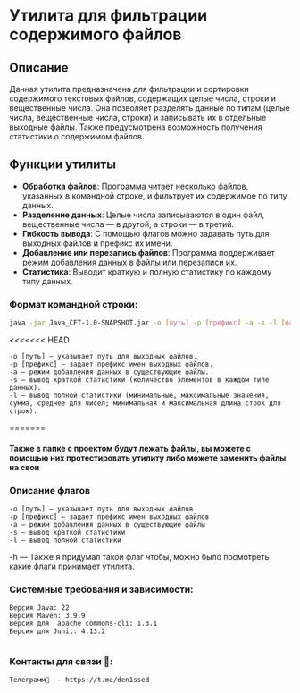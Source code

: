 # Утилита для фильтрации содержимого файлов

## Описание

Данная утилита предназначена для фильтрации и сортировки содержимого текстовых файлов, содержащих целые числа, строки и вещественные числа. Она позволяет разделять данные по типам (целые числа, вещественные числа, строки) и записывать их в отдельные выходные файлы. Также предусмотрена возможность получения статистики о содержимом файлов.

## Функции утилиты

- **Обработка файлов**: Программа читает несколько файлов, указанных в командной строке, и фильтрует их содержимое по типу данных.
- **Разделение данных**: Целые числа записываются в один файл, вещественные числа — в другой, а строки — в третий.
- **Гибкость вывода**: С помощью флагов можно задавать путь для выходных файлов и префикс их имени.
- **Добавление или перезапись файлов**: Программа поддерживает режим добавления данных в файлы или перезаписи их.
- **Статистика**: Выводит краткую и полную статистику по каждому типу данных.

### Формат командной строки:

```bash
java -jar Java_CFT-1.0-SNAPSHOT.jar -o [путь] -p [префикс] -a -s -l [файлы...]
```

<<<<<<< HEAD
```Описание флагов
-o [путь] — указывает путь для выходных файлов.
-p [префикс] — задает префикс имен выходных файлов.
-a — режим добавления данных в существующие файлы.
-s — вывод краткой статистики (количество элементов в каждом типе данных).
-l — вывод полной статистики (минимальные, максимальные значения, сумма, среднее для чисел; минимальная и максимальная длина строк для строк).
```
=======
<h4>Также в папке с проектом будут лежать файлы, вы можете с помощью них протестировать утилиту либо можете заменить файлы на свои </h4>

### Описание флагов
```
-o [путь] — указывает путь для выходных файлов
-p [префикс] — задает префикс имен выходных файлов
-a — режим добавления данных в существующие файлы
-s — вывод краткой статистики
-l — вывод полной статистики
```
-h — Также я придумал такой флаг чтобы, можно было посмотреть какие флаги принимает утилита.

### Системные требования и зависимости:
```
Версия Java: 22 
Версия Maven: 3.9.9 
Версия для  apache commons-cli: 1.3.1
Версия для Junit: 4.13.2
 
```

### Контакты для связи 📱:
```
Телеграмм📱  - https://t.me/den1ssed
```

